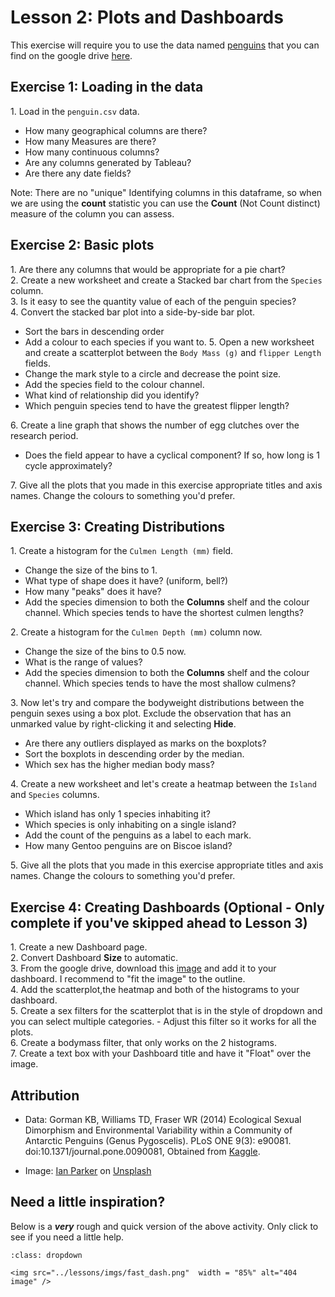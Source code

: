 #  Lesson 2: Plots and Dashboards 

This exercise will require you to use the data named [penguins](https://www.kaggle.com/parulpandey/palmer-archipelago-antarctica-penguin-data?select=penguins_lter.csv) that you can find on the google drive [here](https://drive.google.com/file/d/1-KHqO4AEbNmpudl0oW4MCgzYexTZO3MJ/view?usp=sharing). 


## Exercise 1: Loading in the data

1\. Load in the `penguin.csv` data.      
- How many geographical columns are there?
- How many Measures are there?
- How many continuous columns?
- Are any columns generated by Tableau?
- Are there any date fields?
  
Note: There are no "unique" Identifying columns in this dataframe, so when we are using the **count** statistic you can use the **Count** (Not Count distinct) measure of the column you can assess.  

## Exercise 2: Basic plots

1\. Are there any columns that would be appropriate for a pie chart?         
2\. Create a new worksheet and create a Stacked bar chart from the `Species` column.          
3\. Is it easy to see the quantity value of each of the penguin species?         
4\. Convert the stacked bar plot into a side-by-side bar plot.           
- Sort the bars in descending order 
- Add a colour to each species if you want to. 
5\. Open a new worksheet and create a scatterplot between the `Body Mass (g)` and `flipper Length` fields.             
- Change the mark style to a circle and decrease the point size. 
- Add the species field to the colour channel.
- What kind of relationship did you identify? 
- Which penguin species tend to have the greatest flipper length?       

6\. Create a line graph that shows the number of egg clutches over the research period.            
- Does the field appear to have a cyclical component? If so, how long is 1 cycle approximately? 

7\. Give all the plots that you made in this exercise appropriate titles and axis names. Change the colours to something you'd prefer.        



## Exercise 3: Creating Distributions 
1\. Create a histogram for the `Culmen Length (mm)` field.
- Change the size of the bins to 1.
- What type of shape does it have? (uniform, bell?)
- How many "peaks" does it have? 
- Add the species dimension to both the **Columns** shelf and the colour channel. Which species tends to have the shortest culmen lengths? 
  
2\. Create a histogram for the `Culmen Depth (mm)` column now. 
- Change the size of the bins to 0.5  now. 
- What is the range of values?
- Add the species dimension to both the **Columns** shelf and the colour channel. Which species tends to have the most shallow culmens? 
  
3\. Now let's try and compare the bodyweight distributions between the penguin sexes using a box plot. Exclude the observation that has an unmarked value by right-clicking it and selecting **Hide**.      
- Are there any outliers displayed as marks on the boxplots? 
- Sort the boxplots in descending order by the median. 
- Which sex has the higher median body mass?

4\. Create a new worksheet and let's create a heatmap between the `Island` and `Species` columns.       
- Which island has only 1 species inhabiting it?
- Which species is only inhabiting on a single island?
- Add the count of the penguins as a label to each mark.
- How many Gentoo penguins are on Biscoe island? 

5\. Give all the plots that you made in this exercise appropriate titles and axis names. Change the colours to something you'd prefer. 


## Exercise 4: Creating Dashboards (Optional - Only complete if you've skipped ahead to Lesson 3)


1\. Create a new Dashboard page.           
2\. Convert Dashboard **Size** to automatic.                
3\. From the google drive, download this       [image](https://drive.google.com/file/d/10JhxST9v0axsBmKJ4ZR64lVicv8XQyTN/view?usp=sharing) and add it to your dashboard. I recommend to "fit the image" to the outline.                 
4\. Add the scatterplot,the heatmap and both of the histograms to your dashboard.                  
5\. Create a sex filters for the scatterplot that is in the style of dropdown and you can select multiple categories.      - Adjust this filter so it works for all the plots.     
6\. Create a bodymass filter, that only works on the 2 histograms.          
7\. Create a text box with your Dashboard title and have it "Float" over the image.            



## Attribution

- Data: Gorman KB, Williams TD, Fraser WR (2014) Ecological Sexual Dimorphism and Environmental Variability within a Community of Antarctic Penguins (Genus Pygoscelis). PLoS ONE 9(3): e90081. doi:10.1371/journal.pone.0090081, Obtained from [Kaggle](https://www.kaggle.com/parulpandey/palmer-archipelago-antarctica-penguin-data?select=penguins_lter.csv).

- Image: <a href="https://unsplash.com/@evanescentlight?utm_source=unsplash&utm_medium=referral&utm_content=creditCopyText">Ian Parker</a> on <a href="https://unsplash.com/s/photos/penguins?utm_source=unsplash&utm_medium=referral&utm_content=creditCopyText">Unsplash</a>
  
  
  
## Need a little inspiration? 

Below is a ***very*** rough and quick version of the above activity. Only click to see if you need a little help. 

```{admonition} Hayley's Fast Dash
:class: dropdown

<img src="../lessons/imgs/fast_dash.png"  width = "85%" alt="404 image" />

```



